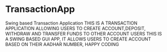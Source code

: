 # TransactionApp
Swing based Transaction Application
THIS IS A TRANSACTION APPLICATION ALLOWING USERS TO CREATE ACCOUNT,DEPOSIT, WITHDRAW AND TRANSFER FUNDS TO OTHER ACCOUNT USERS
THIS IS A SWING BASED GUI APP,
IT ALLOWS USERS TO CREATE ACCOUNT BASED ON THEIR AADHAR NUMBER,
HAPPY CODING
